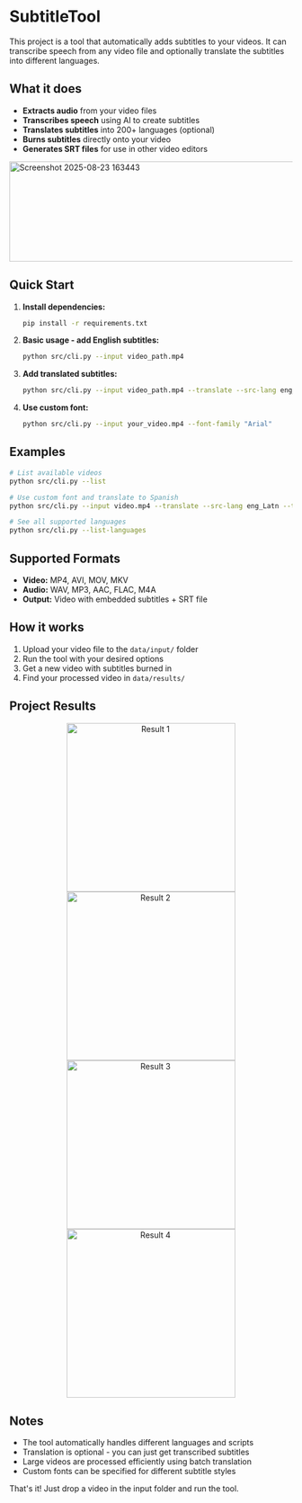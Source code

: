 # SubtitleTool

This project is a tool that automatically adds subtitles to your videos. It can transcribe speech from any video file and optionally translate the subtitles into different languages.

## What it does

- **Extracts audio** from your video files
- **Transcribes speech** using AI to create subtitles
- **Translates subtitles** into 200+ languages (optional)
- **Burns subtitles** directly onto your video
- **Generates SRT files** for use in other video editors
  
<img width="800" height="178" alt="Screenshot 2025-08-23 163443" src="https://github.com/user-attachments/assets/6a027661-14d2-43c1-ad84-c42a1f271f57" />

## Quick Start

1. **Install dependencies:**
   ```bash
   pip install -r requirements.txt
   ```

2. **Basic usage - add English subtitles:**
   ```bash
   python src/cli.py --input video_path.mp4
   ```

3. **Add translated subtitles:**
   ```bash
   python src/cli.py --input video_path.mp4 --translate --src-lang eng_Latn --tgt-lang pes_Arab
   ```

4. **Use custom font:**
   ```bash
   python src/cli.py --input your_video.mp4 --font-family "Arial"
   ```

## Examples

```bash
# List available videos
python src/cli.py --list

# Use custom font and translate to Spanish
python src/cli.py --input video.mp4 --translate --src-lang eng_Latn --tgt-lang spa_Latn --font-family "Times New Roman"

# See all supported languages
python src/cli.py --list-languages
```

## Supported Formats

- **Video:** MP4, AVI, MOV, MKV
- **Audio:** WAV, MP3, AAC, FLAC, M4A
- **Output:** Video with embedded subtitles + SRT file

## How it works

1. Upload your video file to the `data/input/` folder
2. Run the tool with your desired options
3. Get a new video with subtitles burned in
4. Find your processed video in `data/results/`
   
## Project Results
<div align="center">

[<img alt="Result 1" src="docs/thumbs/result1.jpg" width="300">](https://github.com/user-attachments/assets/40ac13de-5012-4289-9827-c7a66725066f)
[<img alt="Result 2" src="docs/thumbs/result2.jpg" width="300">](https://github.com/user-attachments/assets/0a049a6f-2b73-4568-be3b-ab51d1263e6e)
[<img alt="Result 3" src="docs/thumbs/result3.jpg" width="300">](https://github.com/user-attachments/assets/1bce8428-6bb0-468b-8dfc-ead2d4ff9f0b)
[<img alt="Result 4" src="docs/thumbs/result4.jpg" width="300">](https://github.com/user-attachments/assets/4a440694-8b1d-47c4-98f3-ad52e88b364a)

</div>

## Notes
- The tool automatically handles different languages and scripts
- Translation is optional - you can just get transcribed subtitles
- Large videos are processed efficiently using batch translation
- Custom fonts can be specified for different subtitle styles

That's it! Just drop a video in the input folder and run the tool.
